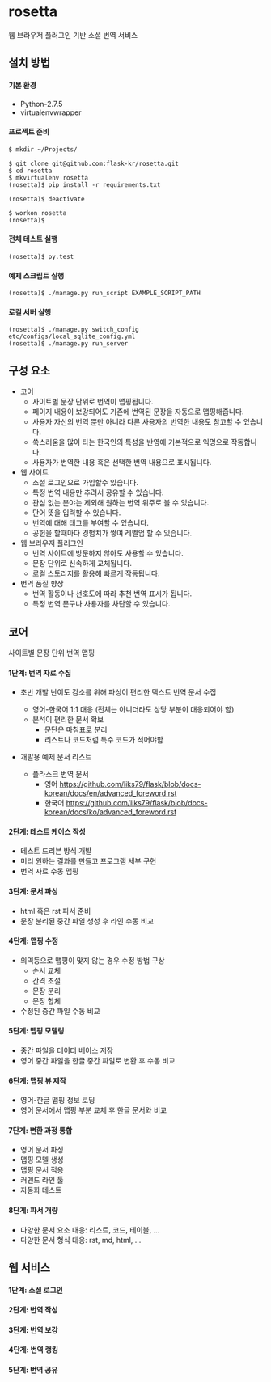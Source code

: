 rosetta
=======

웹 브라우저 플러그인 기반 소셜 번역 서비스

설치 방법
---------

#### 기본 환경

* Python-2.7.5
* virtualenvwrapper

#### 프로젝트 준비

    $ mkdir ~/Projects/

    $ git clone git@github.com:flask-kr/rosetta.git
    $ cd rosetta
    $ mkvirtualenv rosetta
    (rosetta)$ pip install -r requirements.txt

    (rosetta)$ deactivate

    $ workon rosetta
    (rosetta)$ 

#### 전체 테스트 실행

    (rosetta)$ py.test

#### 예제 스크립트 실행

    (rosetta)$ ./manage.py run_script EXAMPLE_SCRIPT_PATH

#### 로컬 서버 실행

    (rosetta)$ ./manage.py switch_config etc/configs/local_sqlite_config.yml
    (rosetta)$ ./manage.py run_server


구성 요소
--------
* 코어
    * 사이트별 문장 단위로 번역이 맵핑됩니다.
    * 페이지 내용이 보강되어도 기존에 번역된 문장을 자동으로 맵핑해줍니다.
    * 사용자 자신의 번역 뿐만 아니라 다른 사용자의 번역한 내용도 참고할 수 있습니다.
    * 쑥스러움을 많이 타는 한국인의 특성을 반영에 기본적으로 익명으로 작동합니다.
    * 사용자가 번역한 내용 혹은 선택한 번역 내용으로 표시됩니다.
* 웹 사이트 
    * 소셜 로그인으로 가입할수 있습니다.
    * 특정 번역 내용만 추려서 공유할 수 있습니다.
    * 관심 없는 분야는 제외해 원하는 번역 위주로 볼 수 있습니다.
    * 단어 뜻을 입력할 수 있습니다.
    * 번역에 대해 태그를 부여할 수 있습니다.
    * 공헌을 할때마다 경험치가 쌓여 레벨업 할 수 있습니다.
* 웹 브라우저 플러그인
    * 번역 사이트에 방문하지 않아도 사용할 수 있습니다.
    * 문장 단위로 신속하게 교체됩니다.
    * 로컬 스토리지를 활용해 빠르게 작동됩니다.
* 번역 품질 향상
    * 번역 활동이나 선호도에 따라 추천 번역 표시가 됩니다.
    * 특정 번역 문구나 사용자를 차단할 수 있습니다.
 

코어
----
사이트별 문장 단위 번역 맵핑

#### 1단계: 번역 자료 수집

* 초반 개발 난이도 감소를 위해 파싱이 편리한 텍스트 번역 문서 수집
    * 영어-한국어 1:1 대응 (전체는 아니더라도 상당 부분이 대응되어야 함)
    * 분석이 편리한 문서 확보
        * 문단은 마침표로 분리
        * 리스트나 코드처럼 특수 코드가 적어야함

* 개발용 예제 문서 리스트
    * 플라스크 번역 문서
        * 영어 <https://github.com/liks79/flask/blob/docs-korean/docs/en/advanced_foreword.rst>
        * 한국어 <https://github.com/liks79/flask/blob/docs-korean/docs/ko/advanced_foreword.rst>


#### 2단계: 테스트 케이스 작성

* 테스트 드리븐 방식 개발
* 미리 원하는 결과를 만들고 프로그램 세부 구현
* 번역 자료 수동 맵핑


#### 3단계: 문서 파싱

* html 혹은 rst 파서 준비
* 문장 분리된 중간 파일 생성 후 라인 수동 비교


#### 4단계: 맵핑 수정

* 의역등으로 맵핑이 맞지 않는 경우 수정 방법 구상
    * 순서 교체
    * 간격 조절
    * 문장 분리
    * 문장 합체
* 수정된 중간 파일 수동 비교


#### 5단계: 맵핑 모델링

* 중간 파일을 데이터 베이스 저장
* 영어 중간 파일을 한글 중간 파일로 변환 후 수동 비교


#### 6단계: 맵핑 뷰 제작

* 영어-한글 맵핑 정보 로딩
* 영어 문서에서 맵핑 부분 교체 후 한글 문서와 비교


#### 7단계: 변환 과정 통합

* 영어 문서 파싱
* 맵핑 모델 생성
* 맵핑 문서 적용
* 커맨드 라인 툴
* 자동화 테스트


#### 8단계: 파서 개량

* 다양한 문서 요소 대응: 리스트, 코드, 테이블, ...
* 다양한 문서 형식 대응: rst, md, html, ...


웹 서비스
---------

#### 1단계: 소셜 로그인
#### 2단계: 번역 작성
#### 3단계: 번역 보강
#### 4단계: 번역 랭킹
#### 5단계: 번역 공유
